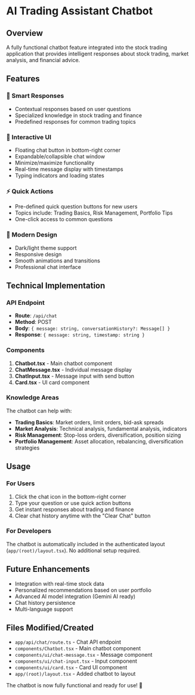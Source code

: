 # AI Trading Assistant Chatbot

## Overview
A fully functional chatbot feature integrated into the stock trading application that provides intelligent responses about stock trading, market analysis, and financial advice.

## Features

### 🤖 Smart Responses
- Contextual responses based on user questions
- Specialized knowledge in stock trading and finance
- Predefined responses for common trading topics

### 💬 Interactive UI
- Floating chat button in bottom-right corner
- Expandable/collapsible chat window
- Minimize/maximize functionality
- Real-time message display with timestamps
- Typing indicators and loading states

### ⚡ Quick Actions
- Pre-defined quick question buttons for new users
- Topics include: Trading Basics, Risk Management, Portfolio Tips
- One-click access to common questions

### 🎨 Modern Design
- Dark/light theme support
- Responsive design
- Smooth animations and transitions
- Professional chat interface

## Technical Implementation

### API Endpoint
- **Route**: `/api/chat`
- **Method**: POST
- **Body**: `{ message: string, conversationHistory?: Message[] }`
- **Response**: `{ message: string, timestamp: string }`

### Components
1. **Chatbot.tsx** - Main chatbot component
2. **ChatMessage.tsx** - Individual message display
3. **ChatInput.tsx** - Message input with send button
4. **Card.tsx** - UI card component

### Knowledge Areas
The chatbot can help with:
- **Trading Basics**: Market orders, limit orders, bid-ask spreads
- **Market Analysis**: Technical analysis, fundamental analysis, indicators
- **Risk Management**: Stop-loss orders, diversification, position sizing
- **Portfolio Management**: Asset allocation, rebalancing, diversification strategies

## Usage

### For Users
1. Click the chat icon in the bottom-right corner
2. Type your question or use quick action buttons
3. Get instant responses about trading and finance
4. Clear chat history anytime with the "Clear Chat" button

### For Developers
The chatbot is automatically included in the authenticated layout (`app/(root)/layout.tsx`). No additional setup required.

## Future Enhancements
- Integration with real-time stock data
- Personalized recommendations based on user portfolio
- Advanced AI model integration (Gemini AI ready)
- Chat history persistence
- Multi-language support

## Files Modified/Created
- `app/api/chat/route.ts` - Chat API endpoint
- `components/Chatbot.tsx` - Main chatbot component
- `components/ui/chat-message.tsx` - Message component
- `components/ui/chat-input.tsx` - Input component
- `components/ui/card.tsx` - Card UI component
- `app/(root)/layout.tsx` - Added chatbot to layout

The chatbot is now fully functional and ready for use! 🚀